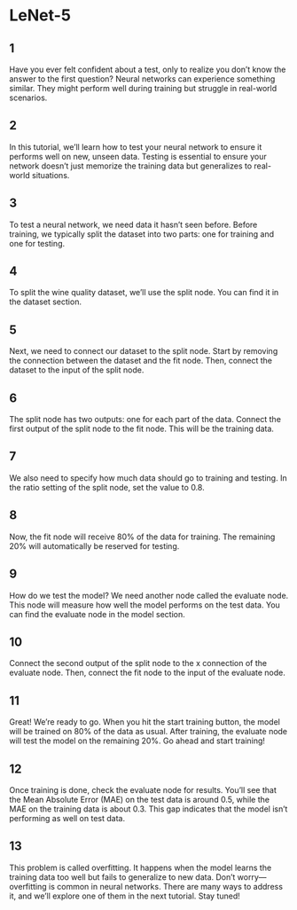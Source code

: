 # LeNet-5

## 1

Have you ever felt confident about a test, only to realize you don’t know the answer to the first question?
Neural networks can experience something similar. They might perform well during training but struggle in real-world scenarios.

## 2

In this tutorial, we’ll learn how to test your neural network to ensure it performs well on new, unseen data.
Testing is essential to ensure your network doesn’t just memorize the training data but generalizes to real-world situations.

## 3

To test a neural network, we need data it hasn’t seen before.
Before training, we typically split the dataset into two parts: one for training and one for testing.

## 4

To split the wine quality dataset, we’ll use the split node. You can find it in the dataset section.

## 5

Next, we need to connect our dataset to the split node.
Start by removing the connection between the dataset and the fit node. Then, connect the dataset to the input of the split node.

## 6

The split node has two outputs: one for each part of the data.
Connect the first output of the split node to the fit node. This will be the training data.

## 7

We also need to specify how much data should go to training and testing.
In the ratio setting of the split node, set the value to 0.8.

## 8

Now, the fit node will receive 80% of the data for training. The remaining 20% will automatically be reserved for testing.

## 9

How do we test the model? We need another node called the evaluate node.
This node will measure how well the model performs on the test data. You can find the evaluate node in the model section.

## 10

Connect the second output of the split node to the x connection of the evaluate node.
Then, connect the fit node to the input of the evaluate node.

## 11

Great! We’re ready to go. When you hit the start training button, the model will be trained on 80% of the data as usual.
After training, the evaluate node will test the model on the remaining 20%. Go ahead and start training!

## 12

Once training is done, check the evaluate node for results. You’ll see that the Mean Absolute Error (MAE) on the test data
is around 0.5, while the MAE on the training data is about 0.3. This gap indicates that the model isn’t performing as well on test data.

## 13

This problem is called overfitting. It happens when the model learns the training data too well but fails to generalize to new data.
Don’t worry—overfitting is common in neural networks. There are many ways to address it, and we’ll explore one of them in the next tutorial. Stay tuned!

